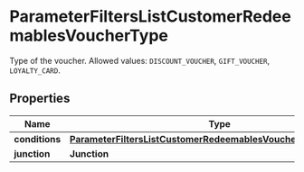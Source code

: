 

# ParameterFiltersListCustomerRedeemablesVoucherType

Type of the voucher. Allowed values: `DISCOUNT_VOUCHER`, `GIFT_VOUCHER`, `LOYALTY_CARD`.

## Properties

| Name | Type | Description |
|------------ | ------------- | ------------- |
|**conditions** | [**ParameterFiltersListCustomerRedeemablesVoucherTypeConditions**](ParameterFiltersListCustomerRedeemablesVoucherTypeConditions.md) |  |
|**junction** | **Junction** |  |



